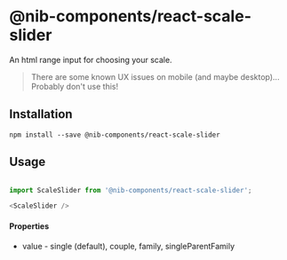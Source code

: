 # @nib-components/react-scale-slider

An html range input for choosing your scale.

> There are some known UX issues on mobile (and maybe desktop)... Probably don't use this!

## Installation

    npm install --save @nib-components/react-scale-slider

## Usage

```javascript

import ScaleSlider from '@nib-components/react-scale-slider';

<ScaleSlider />

```

#### Properties

- value - single (default), couple, family, singleParentFamily
